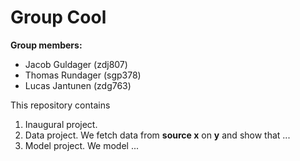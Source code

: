 # Group Cool

**Group members:**
- Jacob Guldager (zdj807)
- Thomas Rundager (sgp378)
- Lucas Jantunen (zdg763)

This repository contains  
1. Inaugural project. 
2. Data project. We fetch data from **source x** on **y** and show that ...
3. Model project. We model ...
